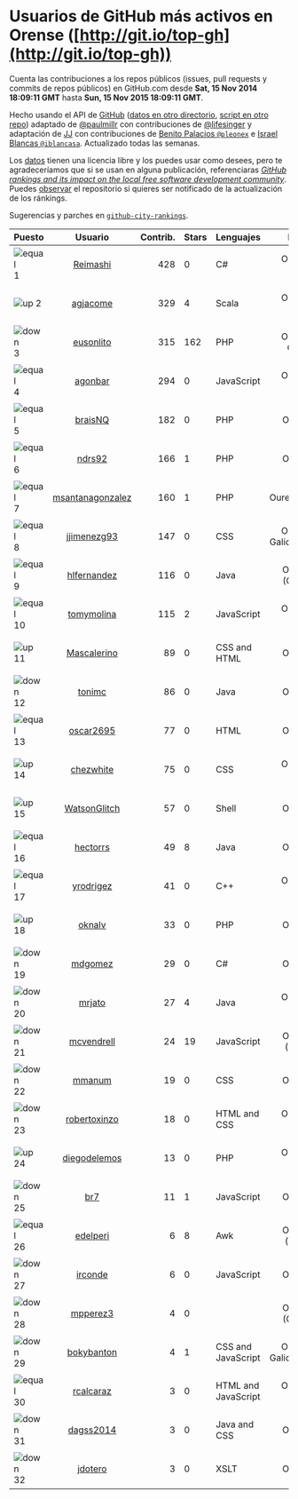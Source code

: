 
# Usuarios de GitHub más activos en Orense ([http://git.io/top-gh](http://git.io/top-gh))



  Cuenta las contribuciones a los repos públicos (issues, pull requests y commits de repos públicos) en GitHub.com desde  **Sat, 15 Nov 2014 18:09:11 GMT** hasta **Sun, 15 Nov 2015 18:09:11 GMT**.

  Hecho usando el API de [GitHub](http://github.com) ([datos en otro directorio](https://github.com/JJ/top-github-users-data/tree/master/data), [script en otro repo](https://github.com/JJ/github-city-rankings/blob/master/get-city.coffee)) adaptado de [@paulmillr](https://github.com/paulmillr) con contribuciones de [@lifesinger](https://github.com/lifesinger) y adaptación de [JJ](http://jj.github.io) con contribuciones de [Benito Palacios `@pleonex`](http://github.com/pleonex) e [Israel Blancas `@iblancasa`](https://github.com/iblancasa). Actualizado todas las semanas.

  Los [datos](https://github.com/JJ/top-github-users-data/tree/master/data) tienen una licencia libre y los puedes usar como desees, pero te agradeceríamos que si se usan en alguna publicación, referenciaras [*GitHub rankings and its impact on the local free software development community*](https://thewinnower.com/papers/github-rankings-and-its-impact-on-the-local-free-software-development-community). Puedes [observar](https://github.com/JJ/top-github-users-data/subscription) el repositorio si quieres ser notificado de la actualización de los ránkings.

  Sugerencias y parches en [`github-city-rankings`](http://github.com/JJ/github-city-rankings).


| Puesto   |  Usuario  |Contrib.| Stars | Lenguajes   |      Lugar      |  Avatar  |
|----------|:---------:|-------:|-------|-------------|:---------------:|----------|
|![equal](https://raw.githubusercontent.com/JJ/github-city-rankings/master/img/equal.gif) 1 | [Reimashi](https://github.com/Reimashi) | 428 | 0 | C# | Ourense, Spain | <img src='https://avatars0.githubusercontent.com/u/5956659?v=3&s=64' width="64" title='Aitor González Fernández'> |
|![up](https://raw.githubusercontent.com/JJ/github-city-rankings/master/img/up.gif) 2 | [agjacome](https://github.com/agjacome) | 329 | 4 | Scala | Ourense, Spain | <img src='https://avatars0.githubusercontent.com/u/470432?v=3&s=64' width="64" title='Alberto G. Jácome'> |
|![down](https://raw.githubusercontent.com/JJ/github-city-rankings/master/img/down.gif) 3 | [eusonlito](https://github.com/eusonlito) | 315 | 162 | PHP | Ourense, Galiza | <img src='https://avatars1.githubusercontent.com/u/644551?v=3&s=64' width="64" title='Lito'> |
|![equal](https://raw.githubusercontent.com/JJ/github-city-rankings/master/img/equal.gif) 4 | [agonbar](https://github.com/agonbar) | 294 | 0 | JavaScript | Ourense, Spain | <img src='https://avatars2.githubusercontent.com/u/1553211?v=3&s=64' width="64" title='Adrián González Barbosa'> |
|![equal](https://raw.githubusercontent.com/JJ/github-city-rankings/master/img/equal.gif) 5 | [braisNQ](https://github.com/braisNQ) | 182 | 0 | PHP | Ourense | <img src='https://avatars3.githubusercontent.com/u/6281857?v=3&s=64' width="64" title='Brais Carrión'> |
|![equal](https://raw.githubusercontent.com/JJ/github-city-rankings/master/img/equal.gif) 6 | [ndrs92](https://github.com/ndrs92) | 166 | 1 | PHP | Ourense | <img src='https://avatars2.githubusercontent.com/u/6155245?v=3&s=64' width="64" title='Andrés Vieira'> |
|![equal](https://raw.githubusercontent.com/JJ/github-city-rankings/master/img/equal.gif) 7 | [msantanagonzalez](https://github.com/msantanagonzalez) | 160 | 1 | PHP | Ourense,Spain | <img src='https://avatars1.githubusercontent.com/u/8866635?v=3&s=64' width="64" title='Marco Santana González'> |
|![equal](https://raw.githubusercontent.com/JJ/github-city-rankings/master/img/equal.gif) 8 | [jjimenezg93](https://github.com/jjimenezg93) | 147 | 0 | CSS | Ourense, Galicia (Spain) | <img src='https://avatars1.githubusercontent.com/u/6595611?v=3&s=64' width="64" title='Julián Jiménez'> |
|![equal](https://raw.githubusercontent.com/JJ/github-city-rankings/master/img/equal.gif) 9 | [hlfernandez](https://github.com/hlfernandez) | 116 | 0 | Java | Ourense (Galicia) | <img src='https://avatars0.githubusercontent.com/u/3440230?v=3&s=64' width="64" title='Hugo'> |
|![equal](https://raw.githubusercontent.com/JJ/github-city-rankings/master/img/equal.gif) 10 | [tomymolina](https://github.com/tomymolina) | 115 | 2 | JavaScript | Ourense, Spain | <img src='https://avatars1.githubusercontent.com/u/1309445?v=3&s=64' width="64" title='Martín Molina Álvarez'> |
|![up](https://raw.githubusercontent.com/JJ/github-city-rankings/master/img/up.gif) 11 | [Mascalerino](https://github.com/Mascalerino) | 89 | 0 | CSS and HTML | Ourense | <img src='https://avatars3.githubusercontent.com/u/10086067?v=3&s=64' width="64" title='Manuel Lorenzo Tallón'> |
|![down](https://raw.githubusercontent.com/JJ/github-city-rankings/master/img/down.gif) 12 | [tonimc](https://github.com/tonimc) | 86 | 0 | Java | Ourense | <img src='https://avatars1.githubusercontent.com/u/750002?v=3&s=64' width="64" title='Toni Martínez'> |
|![equal](https://raw.githubusercontent.com/JJ/github-city-rankings/master/img/equal.gif) 13 | [oscar2695](https://github.com/oscar2695) | 77 | 0 | HTML | Ourense | <img src='https://avatars3.githubusercontent.com/u/5764349?v=3&s=64' width="64" title='Óscar Rodríguez Domínguez'> |
|![up](https://raw.githubusercontent.com/JJ/github-city-rankings/master/img/up.gif) 14 | [chezwhite](https://github.com/chezwhite) | 75 | 0 | CSS | Ourense, Spain | <img src='https://avatars3.githubusercontent.com/u/9041169?v=3&s=64' width="64" title='Andrea Sánchez'> |
|![up](https://raw.githubusercontent.com/JJ/github-city-rankings/master/img/up.gif) 15 | [WatsonGlitch](https://github.com/WatsonGlitch) | 57 | 0 | Shell | Ourense | <img src='https://avatars1.githubusercontent.com/u/4914858?v=3&s=64' width="64" title='wGlitch'> |
|![equal](https://raw.githubusercontent.com/JJ/github-city-rankings/master/img/equal.gif) 16 | [hectorrs](https://github.com/hectorrs) | 49 | 8 | Java | Ourense | <img src='https://avatars1.githubusercontent.com/u/9938772?v=3&s=64' width="64" title='Héctor'> |
|![equal](https://raw.githubusercontent.com/JJ/github-city-rankings/master/img/equal.gif) 17 | [yrodrigez](https://github.com/yrodrigez) | 41 | 0 | C++ | Ourense, Spain | <img src='https://avatars3.githubusercontent.com/u/6799275?v=3&s=64' width="64" title='Yago Rodríguez'> |
|![up](https://raw.githubusercontent.com/JJ/github-city-rankings/master/img/up.gif) 18 | [oknalv](https://github.com/oknalv) | 33 | 0 | PHP | Ourense | <img src='https://avatars3.githubusercontent.com/u/10089519?v=3&s=64' width="64" title='Eliot'> |
|![down](https://raw.githubusercontent.com/JJ/github-city-rankings/master/img/down.gif) 19 | [mdgomez](https://github.com/mdgomez) | 29 | 0 | C# | Ourense | <img src='https://avatars2.githubusercontent.com/u/9967701?v=3&s=64' width="64" title='Miguel Dominguez Gomez'> |
|![down](https://raw.githubusercontent.com/JJ/github-city-rankings/master/img/down.gif) 20 | [mrjato](https://github.com/mrjato) | 27 | 4 | Java | Ourense, Spain | <img src='https://avatars3.githubusercontent.com/u/3437005?v=3&s=64' width="64" title='Miguel Reboiro Jato'> |
|![down](https://raw.githubusercontent.com/JJ/github-city-rankings/master/img/down.gif) 21 | [mcvendrell](https://github.com/mcvendrell) | 24 | 19 | JavaScript | Ourense (Spain) | <img src='https://avatars2.githubusercontent.com/u/1863001?v=3&s=64' width="64" title='Manuel Conde Vendrell'> |
|![down](https://raw.githubusercontent.com/JJ/github-city-rankings/master/img/down.gif) 22 | [mmanum](https://github.com/mmanum) | 19 | 0 | CSS | Ourense | <img src='https://avatars3.githubusercontent.com/u/9893867?v=3&s=64' width="64" title='Manuel Montesinos Miguélez'> |
|![down](https://raw.githubusercontent.com/JJ/github-city-rankings/master/img/down.gif) 23 | [robertoxinzo](https://github.com/robertoxinzo) | 18 | 0 | HTML and CSS | Ourense, Spain | <img src='https://avatars1.githubusercontent.com/u/9645827?v=3&s=64' width="64" title='Roberto'> |
|![up](https://raw.githubusercontent.com/JJ/github-city-rankings/master/img/up.gif) 24 | [diegodelemos](https://github.com/diegodelemos) | 13 | 0 | PHP | Ourense, Spain | <img src='https://avatars0.githubusercontent.com/u/9035606?v=3&s=64' width="64" title='Diego'> |
|![down](https://raw.githubusercontent.com/JJ/github-city-rankings/master/img/down.gif) 25 | [br7](https://github.com/br7) | 11 | 1 | JavaScript | Ourense | <img src='https://avatars2.githubusercontent.com/u/1255812?v=3&s=64' width="64" title='Edgar Bolaño'> |
|![equal](https://raw.githubusercontent.com/JJ/github-city-rankings/master/img/equal.gif) 26 | [edelperi](https://github.com/edelperi) | 6 | 8 | Awk | Ourense (Spain) | <img src='https://avatars0.githubusercontent.com/u/8928588?v=3&s=64' width="64" title='José Eugenio López Periago'> |
|![down](https://raw.githubusercontent.com/JJ/github-city-rankings/master/img/down.gif) 27 | [irconde](https://github.com/irconde) | 6 | 0 | JavaScript | Ourense | <img src='https://avatars3.githubusercontent.com/u/1798843?v=3&s=64' width="64" title='Iván Rodríguez Conde'> |
|![down](https://raw.githubusercontent.com/JJ/github-city-rankings/master/img/down.gif) 28 | [mpperez3](https://github.com/mpperez3) | 4 | 0 |  | Ourense (Galicia) | <img src='https://avatars2.githubusercontent.com/u/9320828?v=3&s=64' width="64" title='Martín Pérez'> |
|![down](https://raw.githubusercontent.com/JJ/github-city-rankings/master/img/down.gif) 29 | [bokybanton](https://github.com/bokybanton) | 4 | 1 | CSS and JavaScript | Ourense, Galicia, SPAIN. | <img src='https://avatars2.githubusercontent.com/u/2120773?v=3&s=64' width="64" title='Francisco Sotelo'> |
|![equal](https://raw.githubusercontent.com/JJ/github-city-rankings/master/img/equal.gif) 30 | [rcalcaraz](https://github.com/rcalcaraz) | 3 | 0 | HTML and JavaScript | Ourense, Spain | <img src='https://avatars0.githubusercontent.com/u/5764920?v=3&s=64' width="64" title='Rafael Castillo Alcaraz'> |
|![down](https://raw.githubusercontent.com/JJ/github-city-rankings/master/img/down.gif) 31 | [dagss2014](https://github.com/dagss2014) | 3 | 0 | Java and CSS | Ourense | <img src='https://avatars1.githubusercontent.com/u/9696610?v=3&s=64' width="64" title='DAGSS 2014 (Proyecto Java EE)'> |
|![down](https://raw.githubusercontent.com/JJ/github-city-rankings/master/img/down.gif) 32 | [jdotero](https://github.com/jdotero) | 3 | 0 | XSLT | Ourense | <img src='https://avatars1.githubusercontent.com/u/5927311?v=3&s=64' width="64" title='Jose Juan'> |
